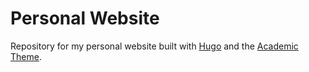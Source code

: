 # Personal Website 

Repository for my personal website built with [Hugo](https://gohugo.io) and the [Academic Theme](https://themes.gohugo.io/themes/starter-academic/).